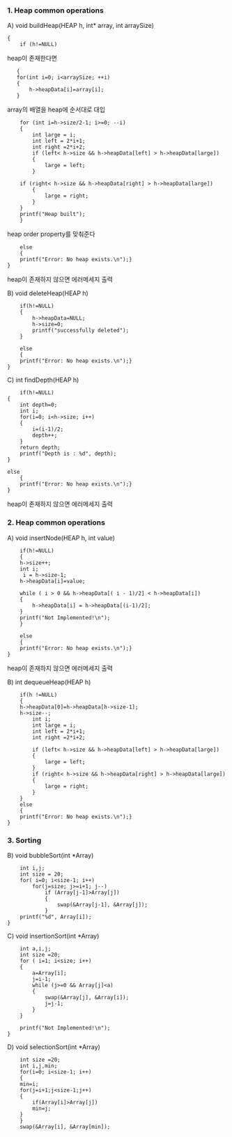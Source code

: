 ### 1. Heap common operations
A)  void buildHeap(HEAP h, int* array, int arraySize)
```
{
	if (h!=NULL)
```
heap이 존재한다면
 ```
	{
	for(int i=0; i<arraySize; ++i)
	{
		h->heapData[i]=array[i];
	}
```
array의 배열을 heap에 순서대로 대입
```
    for (int i=h->size/2-1; i>=0; --i)
	{
		int large = i;
		int left = 2*i+1;
		int right =2*i+2;
		if (left< h->size && h->heapData[left] > h->heapData[large])
		{
			large = left;
		}

 	if (right< h->size && h->heapData[right] > h->heapData[large])
		{
			large = right;
		}
	}
	printf("Heap built");
	}
```
heap order property를 맞춰준다
```
	else
	{
	printf("Error: No heap exists.\n");}
}
```
heap이 존재하지 않으면 에러메세지 출력

B)  void deleteHeap(HEAP h)
```
	if(h!=NULL)
	{
		h->heapData=NULL;
		h->size=0;
		printf("successfully deleted");
	}
```

```
	else
	{
	printf("Error: No heap exists.\n");}
}
```
C)  int findDepth(HEAP h)
```
	if(h!=NULL)
{
	int depth=0;
	int i;
	for(i=0; i<h->size; i++)
	{
		i=(i-1)/2;
		depth++;
	}
	return depth;
	printf("Depth is : %d", depth);
}
```
```
else
	{
	printf("Error: No heap exists.\n");}
}
```
heap이 존재하지 않으면 에러메세지 출력

### 2. Heap common operations
A)  void insertNode(HEAP h, int value)
```
	if(h!=NULL)
	{
	h->size++;
	int i;
	 i = h->size-1;
	h->heapData[i]=value;
```
```
	while ( i > 0 && h->heapData[( i - 1)/2] < h->heapData[i])
    {
		h->heapData[i] = h->heapData[(i-1)/2];
	}
	printf("Not Implemented!\n");
	}
```
```
	else
	{
	printf("Error: No heap exists.\n");}
}
```
heap이 존재하지 않으면 에러메세지 출력

B)  int dequeueHeap(HEAP h)
```
	if(h !=NULL)
	{
	h->heapData[0]=h->heapData[h->size-1];
	h->size--;
		int i;
		int large = i;
		int left = 2*i+1;
		int right =2*i+2;

		if (left< h->size && h->heapData[left] > h->heapData[large])
		{
			large = left;
		}
		if (right< h->size && h->heapData[right] > h->heapData[large])
		{
			large = right;
		}
	}
	else
	{
	printf("Error: No heap exists.\n");}
}
```

### 3. Sorting
B)  void bubbleSort(int *Array)
```
	int i,j;
	int size = 20;
	for( i=0; i<size-1; i++)
		for(j=size; j>=i+1; j--)
			if (Array[j-1]>Array[j])
			{
				swap(&Array[j-1], &Array[j]);
			}
	printf("%d", Array[i]);
}
```

C)  void insertionSort(int *Array)
```
	int a,i,j;
	int size =20;
	for ( i=1; i<size; i++)
	{
		a=Array[i];
		j=i-1;
		while (j>=0 && Array[j]<a)
		{
			swap(&Array[j], &Array[i]);
			j=j-1;
		}
	}

	printf("Not Implemented!\n");
}
```

D)  void selectionSort(int *Array)
```
	int size =20;
	int i,j,min;
	for(i=0; i<size-1; i++)
	{
	min=i;
	for(j=i+1;j<size-1;j++)
	{
		if(Array[i]>Array[j])
		min=j;
	}
	}
	swap(&Array[i], &Array[min]);
```	


